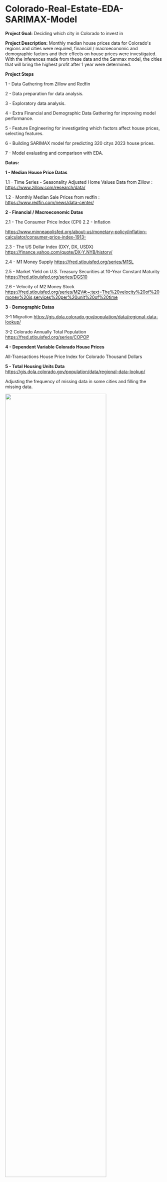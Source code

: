 # Colorado-Real-Estate-EDA-SARIMAX-Model


**Project Goal:**
Deciding which city in Colorado to invest in


**Project Description:**
Monthly median house prices data for Colorado's regions and cities were required, financial / macroeconomic and demographic factors and their effects on house prices were investigated. With the inferences made from these data and the Sarımax model, the cities that will bring the highest profit after 1 year were determined.


****Project Steps****

1 - Data Gathering from Zillow and Redfin

2 - Data preparation for data analysis.

3 - Exploratory data analysis.

4 - Extra Financial and Demographic Data Gathering for improving model performance.

5 - Feature Engineering for investigating which factors affect house prices, selecting features.

6 - Building SARIMAX model for predicting 320 citys 2023 house prices.

7 - Model evaluating and comparison with EDA. 

**Datas:**

****1 - Median House Price Datas****

1.1 - Time Series - Seasonality Adjusted Home Values Data from Zillow : https://www.zillow.com/research/data/

1.2 - Monthly Median Sale Prices from redfin : https://www.redfin.com/news/data-center/


****2 - Financial / Macroeconomic Datas****

2.1 - The Consumer Price Index (CPI)
2.2 - Inflation

https://www.minneapolisfed.org/about-us/monetary-policy/inflation-calculator/consumer-price-index-1913-

2.3 - The US Dollar Index (DXY, DX, USDX)
https://finance.yahoo.com/quote/DX-Y.NYB/history/

2.4 - M1 Money Supply
https://fred.stlouisfed.org/series/M1SL

2.5 - Market Yield on U.S. Treasury Securities at 10-Year Constant Maturity
https://fred.stlouisfed.org/series/DGS10

2.6 - Velocity of M2 Money Stock
https://fred.stlouisfed.org/series/M2V#:~:text=The%20velocity%20of%20money%20is,services%20per%20unit%20of%20time


****3 - Demographic Datas****

3-1 Migration
https://gis.dola.colorado.gov/population/data/regional-data-lookup/

3-2 Colorado Annually Total Population
https://fred.stlouisfed.org/series/COPOP

****4 - Dependent Variable Colorado House Prices****

All-Transactions House Price Index for Colorado Thousand Dollars


****5 - Total Housing Units Data****
https://gis.dola.colorado.gov/population/data/regional-data-lookup/ 






<div style={{display:"flex",flexWrap:"wrap",gap:"20px", alignItems:"center", justifyContent:"center"}} >
   
   <h>Adjusting the frequency of missing data in some cities and filling the missing data.</p>
   <img src="https://user-images.githubusercontent.com/76845631/192099868-30b1d8b1-3657-491a-8b4c-a375757b85ca.png" width="80%"  />
  
   
   <h>Some of the regions yearly ROI's until 2022<p>   
   <img src="https://user-images.githubusercontent.com/76845631/192100116-edbabd9a-9942-4ba7-acfd-4c03d6508d43.png" width="80%" />
   
   
   <h> Denver Median List Price Median Sale Price <p>      
   <img src="https://user-images.githubusercontent.com/76845631/196011431-5c335aca-85ac-4dc6-a383-8e41643d0b3e.png" width="80%" />     
   

   
   <h>Denver Median House Price Prediction for 2023 with confidence intervals<p>      
   <img src="https://user-images.githubusercontent.com/76845631/192140262-04f3bf0c-7127-4373-8451-41bd00f96a3a.png" width="80%" />
   
      
   <h>Cities with the highest ROI<p>      
   <img src="https://user-images.githubusercontent.com/76845631/192101464-ac2a6d80-6176-439f-8a60-fbe2a41a078f.png" width="80%" />


</div>

